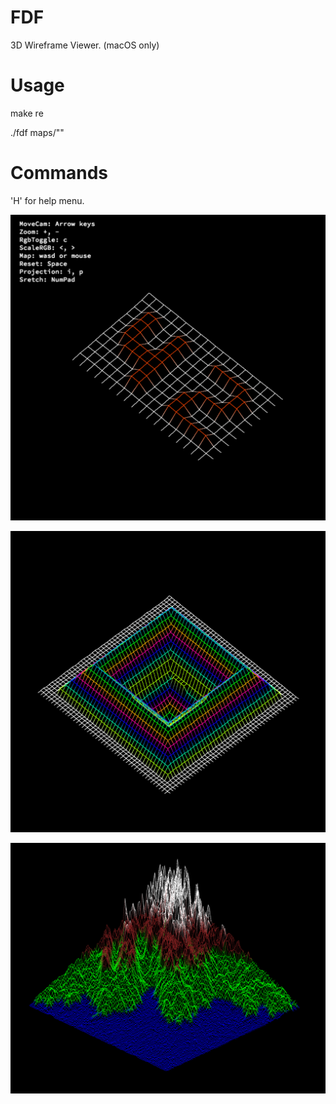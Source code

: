 # FDF
3D Wireframe Viewer. (macOS only)

# Usage
make re

./fdf maps/"<file>"

# Commands
'H' for help menu.

![Alt text](/images/42.png?raw=true "42.png")

![Alt text](/images/pylone.png?raw=true "pylone.png")

![Alt text](/images/t2.png?raw=true "t2.png")
